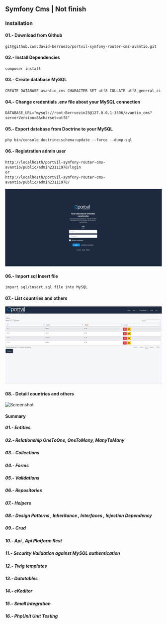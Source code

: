 ## Symfony Cms | Not finish

### Installation 

#### 01.- Download from Github 

```console
git@github.com:david-berruezo/portvil-symfony-router-cms-avantio.git 
```

#### 02.- Install Dependencies

```console
composer install
```

#### 03.- Create database MySQL

```console
CREATE DATABASE avantio_cms CHARACTER SET utf8 COLLATE utf8_general_ci
```

#### 04.- Change credentials .env file about your MySQL connection

```console
DATABASE_URL="mysql://root:Berruezin23@127.0.0.1:3306/avantio_cms?serverVersion=8&charset=utf8"
```

#### 05.- Export database from Doctrine to your MySQL

```console
php bin/console doctrine:schema:update --force --dump-sql
```

#### 06.- Registration admin user

```console
http://localhosth/portvil-symfony-router-cms-avantio/public/admin23111978/login
or
http://localhosth/portvil-symfony-router-cms-avantio/public/admin23111978/
```

![Screenshot](/screens/login.jpg)<br>


#### 06.- Import sql Insert file

```console
import sql/insert.sql file into MySQL
```

#### 07.- List countries and others

![Screenshot](/screens/pais.jpg)<br>

#### 08.- Detaiil countries and others

![Screenshot](/screens/pais_detalle_.jpg)<br>

#### Summary 

##### 01.- Entities
##### 02.- Relationship OneToOne, OneToMany, ManyToMany
##### 03.- Collections
##### 04.- Forms
##### 05.- Validations
##### 06.- Repositories
##### 07.- Helpers
##### 08.- Design Patterns , Inheritance , Interfaces , Injection Dependency 
##### 09.- Crud
##### 10.- Api , Api Platform Rest
##### 11.- Security Validation against MySQL authentication
##### 12.- Twig templates
##### 13.- Datatables
##### 14.- cKeditor
##### 15.- Small Integration 
##### 16.- PhpUnit Unit Testing
